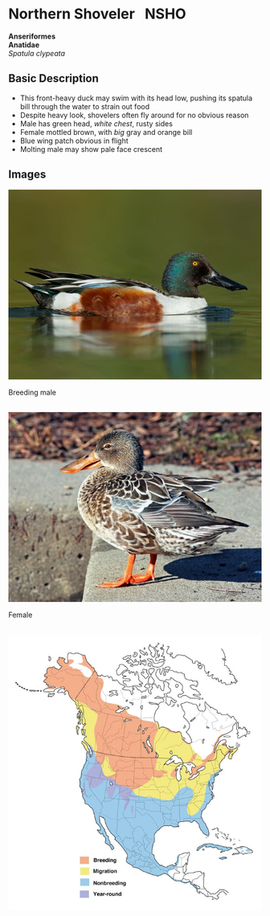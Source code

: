 # Northern Shoveler &nbsp; NSHO
**Anseriformes**<br>
**Anatidae**<br>
 *Spatula clypeata*

## Basic Description
- This front-heavy duck may swim with its head low, pushing its spatula bill through the water to strain out food
- Despite heavy look, shovelers often fly around for no obvious reason
- Male has green head, *white chest*, rusty sides
- Female mottled brown, with *big* gray and orange bill
- Blue wing patch obvious in flight
- Molting male may show pale face crescent


## Images

<!---Enter name of .jpg file--->
![TAG](NSHO.breeding.male.jpg)<br>

<!---Enter caption--->
Breeding male <br><br>


<!---Enter name of .jpg file--->
![TAG](NSHO.female.jpg)<br>

<!---Enter caption--->
Female <br><br>


<!---Enter name of range map--->
![Range Map](NSHO.map.jpg)